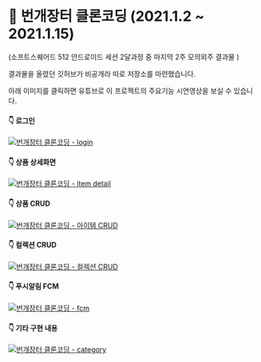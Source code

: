 # 📲 번개장터 클론코딩 (2021.1.2 ~ 2021.1.15)

(소프트스퀘어드 512 안드로이드 세션 2달과정 중 마지막 2주 모의외주 결과물 )

결과물을 올렸던 깃허브가 비공개라 따로 저장소를 마련했습니다.

아래 이미지를 클릭하면 유튜브로 이 프로젝트의 주요기능 시연영상을 보실 수 있습니다.


#### 👇 로그인 
[![번개장터 클론코딩 - login](http://img.youtube.com/vi/YF236i5ChVE/0.jpg)](https://youtu.be/YF236i5ChVE?t=0s)  <br>

#### 👇 상품 상세화면 
[![번개장터 클론코딩 - item detail](http://img.youtube.com/vi/t8Xk6VCLYzY/0.jpg)](https://youtu.be/t8Xk6VCLYzY?t=0s) <br>

#### 👇 상품 CRUD 
[![번개장터 클론코딩 - 아이템 CRUD](http://img.youtube.com/vi/B6arH4j9KTc/0.jpg)](https://youtu.be/B6arH4j9KTc?t=0s) <br>

#### 👇 컬렉션 CRUD 
[![번개장터 클론코딩 - 컬렉션 CRUD](http://img.youtube.com/vi/-w2VPXzzvXc/0.jpg)](https://youtu.be/-w2VPXzzvXc?t=0s) <br>

#### 👇 푸시알림 FCM 
[![번개장터 클론코딩 - fcm](http://img.youtube.com/vi/jfdfgvoXm8k/0.jpg)](https://youtu.be/jfdfgvoXm8k?t=0s) <br>

#### 👇 기타 구현 내용
[![번개장터 클론코딩 - category](http://img.youtube.com/vi/VU035g5Zl7U/0.jpg)](https://youtu.be/VU035g5Zl7U?t=0s) <br>


